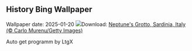 ## History Bing Wallpaper
Wallpaper date: 2025-01-20
![](https://www.bing.com/th?id=OHR.NeptunesGrotto_EN-CA9827251114_UHD.jpg&w=1000)Download: [Neptune's Grotto, Sardinia, Italy (© Carlo Murenu/Getty Images)](https://www.bing.com/th?id=OHR.NeptunesGrotto_EN-CA9827251114_UHD.jpg)

Auto get programm by LtgX
